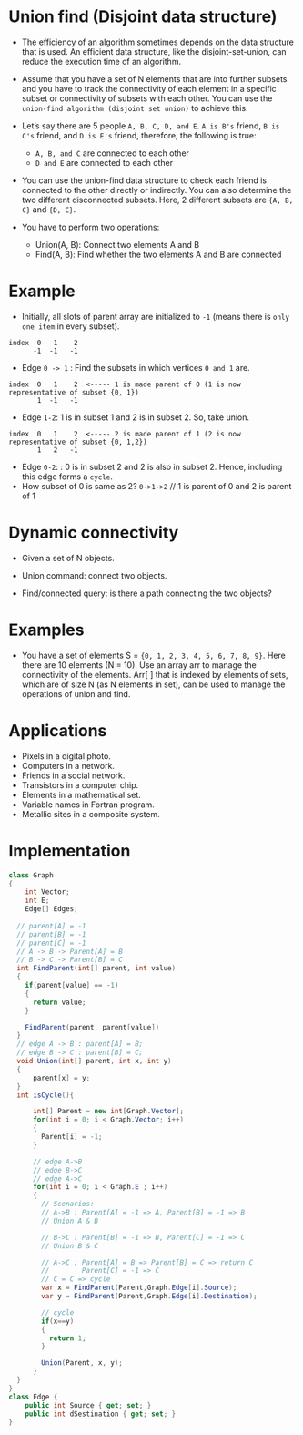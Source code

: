 # Union find (Disjoint data structure)
- The efficiency of an algorithm sometimes depends on the data structure that is used. An efficient data structure, like the disjoint-set-union, can reduce the execution time of an algorithm.

- Assume that you have a set of N elements that are into further subsets and you have to track the connectivity of each element in a specific subset or connectivity of subsets with each other. You can use the `union-find algorithm (disjoint set union)` to achieve this.

- Let’s say there are 5 people `A, B, C, D, and E`. `A is B's` friend, `B is C's` friend, and `D is E's` friend, therefore, the following is true:
  - `A, B, and C` are connected to each other
  - `D and E` are connected to each other

- You can use the union-find data structure to check each friend is connected to the other directly or indirectly. You can also determine the two different disconnected subsets. Here, 2 different subsets are `{A, B, C}` and `{D, E}`.

- You have to perform two operations:
  - Union(A, B): Connect two elements A and B
  - Find(A, B): Find whether the two elements A and B are connected

# Example
- Initially, all slots of parent array are initialized to `-1` (means there is `only one item` in every subset).
```
index  0   1    2
      -1  -1   -1

```
- Edge `0 -> 1` :  Find the subsets in which vertices `0 and 1` are.
```
index  0   1    2  <----- 1 is made parent of 0 (1 is now representative of subset {0, 1})
       1  -1   -1
```
- Edge `1-2`: 1 is in subset 1 and 2 is in subset 2. So, take union.
```
index  0   1    2  <----- 2 is made parent of 1 (2 is now representative of subset {0, 1,2})
       1   2   -1
```
- Edge `0-2`: : 0 is in subset 2 and 2 is also in subset 2. Hence, including this edge forms a `cycle`.
- How subset of 0 is same as 2?  `0->1->2` // 1 is parent of 0 and 2 is parent of 1  
# Dynamic connectivity
- Given a set of N objects.

- Union command: connect two objects.
- Find/connected query: is there a path connecting the two objects?

# Examples
- You have a set of elements S = `{0, 1, 2, 3, 4, 5, 6, 7, 8, 9}`. Here there are 10 elements (N = 10). Use an array arr to manage the connectivity of the elements. Arr[ ] that is indexed by elements of sets, which are of size N (as N elements in set), can be used to manage the operations of union and find.

# Applications 
  - Pixels in a digital photo.
  - Computers in a network.
  - Friends in a social network.
  - Transistors in a computer chip.
  - Elements in a mathematical set.
  - Variable names in Fortran program.
  - Metallic sites in a composite system.

# Implementation
```csharp
class Graph
{
    int Vector;
    int E;
    Edge[] Edges;
  
  // parent[A] = -1
  // parent[B] = -1
  // parent[C] = -1
  // A -> B -> Parent[A] = B
  // B -> C -> Parent[B] = C
  int FindParent(int[] parent, int value)
  {
    if(parent[value] == -1)
    {
      return value;
    }

    FindParent(parent, parent[value])
  }
  // edge A -> B : parent[A] = B;
  // edge B -> C : parent[B] = C;
  void Union(int[] parent, int x, int y)
  {
      parent[x] = y;
  }
  int isCycle(){

      int[] Parent = new int[Graph.Vector];
      for(int i = 0; i < Graph.Vector; i++)
      {
        Parent[i] = -1;
      }

      // edge A->B
      // edge B->C
      // edge A->C
      for(int i = 0; i < Graph.E ; i++)
      {
        // Scenarios:
        // A->B : Parent[A] = -1 => A, Parent[B] = -1 => B
        // Union A & B

        // B->C : Parent[B] = -1 => B, Parent[C] = -1 => C
        // Union B & C

        // A->C : Parent[A] = B => Parent[B] = C => return C
        //        Parent[C] = -1 => C
        // C = C => cycle
        var x = FindParent(Parent,Graph.Edge[i].Source);
        var y = FindParent(Parent,Graph.Edge[i].Destination);

        // cycle
        if(x==y)
        {
          return 1;
        }

        Union(Parent, x, y);
      }
  }
}
class Edge {
    public int Source { get; set; }
    public int dSestination { get; set; }
}
```
